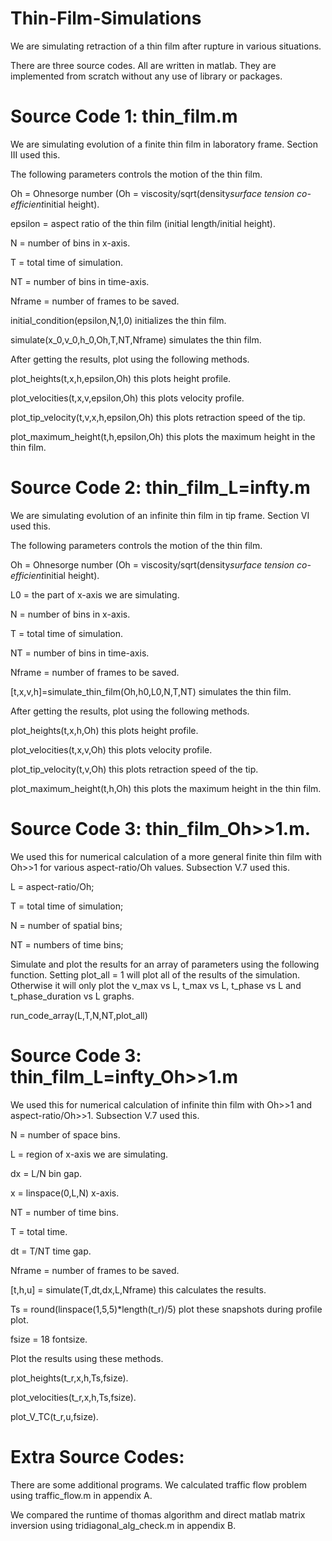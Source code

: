 # Thin-Film-Simulations
We are simulating retraction of a thin film after rupture in various situations. 

There are three source codes. All are written in matlab. They are implemented from scratch without any use of library or packages. 

# Source Code 1: thin_film.m 
We are simulating evolution of a finite thin film in laboratory frame. Section III used this.

  The following parameters controls the motion of the thin film.
  
  Oh = Ohnesorge number (Oh = viscosity/sqrt(density*surface tension co-efficient*initial height).
  
  epsilon = aspect ratio of the thin film (initial length/initial height).
  
  N = number of bins in x-axis.
  
  T = total time of simulation.
  
  NT = number of bins in time-axis.
  
  Nframe = number of frames to be saved.
  
  initial_condition(epsilon,N,1,0) initializes the thin film.
  
  simulate(x_0,v_0,h_0,Oh,T,NT,Nframe) simulates the thin film.
  
After getting the results, plot using the following methods. 
  
  plot_heights(t,x,h,epsilon,Oh)    this plots height profile.
  
  plot_velocities(t,x,v,epsilon,Oh)  this plots velocity profile.
  
  plot_tip_velocity(t,v,x,h,epsilon,Oh) this plots retraction speed of the tip.
  
  plot_maximum_height(t,h,epsilon,Oh)  this plots the maximum height in the thin film.
  
# Source Code 2: thin_film_L=infty.m

We are simulating evolution of an infinite thin film in tip frame. Section VI used this.
  
  The following parameters controls the motion of the thin film.
  
  Oh = Ohnesorge number (Oh = viscosity/sqrt(density*surface tension co-efficient*initial height).
  
  L0 = the part of x-axis we are simulating.
  
  N = number of bins in x-axis.
  
  T = total time of simulation.
  
  NT = number of bins in time-axis.
  
  Nframe = number of frames to be saved.
  
  [t,x,v,h]=simulate_thin_film(Oh,h0,L0,N,T,NT) simulates the thin film.
  
After getting the results, plot using the following methods.
  
  plot_heights(t,x,h,Oh)  this plots height profile.
  
  plot_velocities(t,x,v,Oh) this plots velocity profile.
  
  plot_tip_velocity(t,v,Oh) this plots retraction speed of the tip.
  
  plot_maximum_height(t,h,Oh) this plots the maximum height in the thin film.
  
# Source Code 3: thin_film_Oh>>1.m.

We used this for numerical calculation of a more general finite thin film with Oh>>1 for various aspect-ratio/Oh values. Subsection V.7 used this. 

  L = aspect-ratio/Oh;
  
  T = total time of simulation;
  
  N = number of spatial bins;
  
  NT = numbers of time bins;

Simulate and plot the results for an array of parameters using the following function. Setting plot_all = 1 will plot all of the results of the simulation. Otherwise it will only plot the v_max vs L, t_max vs L, t_phase vs L and t_phase_duration vs L graphs. 

  run_code_array(L,T,N,NT,plot_all)

# Source Code 3: thin_film_L=infty_Oh>>1.m

We used this for numerical calculation of infinite thin film with Oh>>1 and aspect-ratio/Oh>>1. Subsection V.7 used this. 

  N =  number of space bins.  
  
  L = region of x-axis we are simulating.
  
  dx = L/N bin gap.
  
  x = linspace(0,L,N) x-axis.
  
  NT = number of time bins.
  
  T = total time.
  
  dt = T/NT time gap.

  Nframe = number of frames to be saved.

  [t,h,u] = simulate(T,dt,dx,L,Nframe) this calculates the results.

  Ts = round(linspace(1,5,5)*length(t_r)/5) plot these snapshots during profile plot.
  
  fsize = 18 fontsize.
  
Plot the results using these methods.
  
  plot_heights(t_r,x,h,Ts,fsize).
  
  plot_velocities(t_r,x,h,Ts,fsize). 
  
  plot_V_TC(t_r,u,fsize). 


# Extra Source Codes: 

There are some additional programs. We calculated traffic flow problem using traffic_flow.m in appendix A.

We compared the runtime of thomas algorithm and direct matlab matrix inversion using tridiagonal_alg_check.m in appendix B.


  
